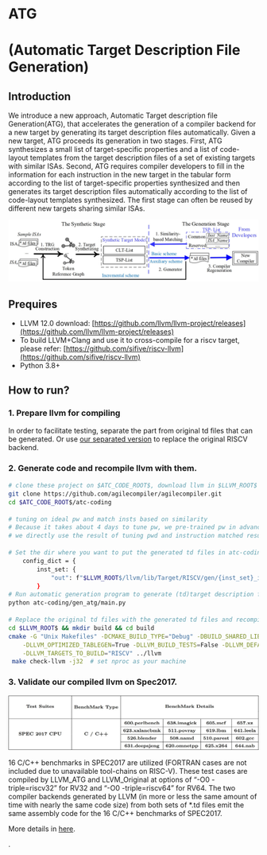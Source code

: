 # ATG
# (Automatic Target Description File Generation)

## Introduction
We introduce a new approach, Automatic Target description file Generation(ATG), that
accelerates the generation of a compiler backend for a new target by generating its target description files automatically.
Given a new target, ATG proceeds its generation in two stages. First, ATG synthesizes a small list of target-specific properties and a
list of code-layout templates from the target description files of a set of existing targets with similar ISAs. Second, ATG
requires compiler developers to fill in the information for each instruction in the new target in the tabular form according to
the list of target-specific properties synthesized and then generates its target description files automatically according to the
list of code-layout templates synthesized. The first stage can often be reused by different new targets sharing similar ISAs.

![](docs/ATG.jpg)

## Prequires
- LLVM 12.0 download: [https://github.com/llvm/llvm-project/releases](https://github.com/llvm/llvm-project/releases)
- To build LLVM+Clang and use it to cross-compile for a riscv target, please refer: [https://github.com/sifive/riscv-llvm](https://github.com/sifive/riscv-llvm)
- Python 3.8+

## How to run?
### 1. Prepare llvm for compiling
In order to facilitate testing, separate the part from original td files that can be generated. Or use [our separated version](docs/seperated_code) to replace the original RISCV backend.

### 2. Generate code and recompile llvm with them.
```bash
# clone these project on $ATC_CODE_ROOT$, download llvm in $LLVM_ROOT$
git clone https://github.com/agilecompiler/agilecompiler.git
cd $ATC_CODE_ROOT$/atc-coding

# tuning on ideal pw and match insts based on similarity 
# Because it takes about 4 days to tune pw, we pre-trained pw in advance. In the project, 
# we directly use the result of tuning pwd and instruction matched results.

# Set the dir where you want to put the generated td files in atc-coding/gen_atg/main.py
    config_dict = {
        inst_set: {
            "out": f"$LLVM_ROOT$/llvm/lib/Target/RISCV/gen/{inst_set}_inst.td"
        } 
# Run automatic generation program to generate (td)target description files.
python atc-coding/gen_atg/main.py

# Replace the original td files with the generated td files and recompile llvm.
cd $LLVM_ROOT$ && mkdir build && cd build
cmake -G "Unix Makefiles" -DCMAKE_BUILD_TYPE="Debug" -DBUILD_SHARED_LIBS=True -DLLVM_USE_SPLIT_DWARF=True \
    -DLLVM_OPTIMIZED_TABLEGEN=True -DLLVM_BUILD_TESTS=False -DLLVM_DEFAULT_TARGET_TRIPLE="riscv64-unknown-elf" \
    -DLLVM_TARGETS_TO_BUILD="RISCV" ../llvm
 make check-llvm -j32  # set nproc as your machine
```

### 3. Validate our compiled llvm on Spec2017.

![](docs/spec17_benchmarks.jpg)

16 C/C++ benchmarks in SPEC2017 are utilized (FORTRAN cases are not included due to unavailable tool-chains on RISC-V).
These test cases are compiled by LLVM_ATG and LLVM_Original at options of “-O0 -triple=riscv32” for RV32 and
“-O0 -triple=riscv64” for RV64. The two compiler backends generated by LLVM (in more or less the same amount
of time with nearly the same code size) from both sets of *.td files emit the same assembly code for the 16 C/C++ 
benchmarks of SPEC2017.

More details in [here](docs/detail.md).

. 

